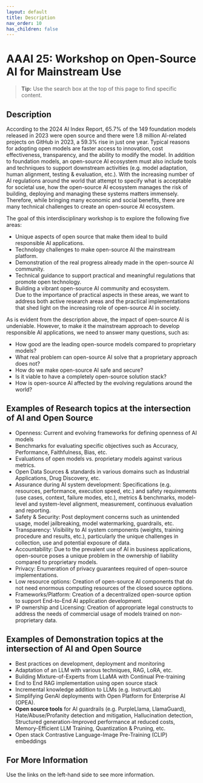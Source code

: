 ```yaml
---
layout: default
title: Description
nav_order: 10
has_children: false
---
```


# AAAI 25: Workshop on Open-Source AI for Mainstream Use

> **Tip:** Use the search box at the top of this page to find specific content.



## Description 
According to the 2024 AI Index Report, 65.7% of the 149 foundation models released in 2023 were open source and there were 1.8 million AI-related projects on GitHub in 2023, a 59.3% rise in just one year.  Typical reasons for adopting open models are faster access to innovation, cost effectiveness, transparency, and the ability to modify the model. In addition to foundation models, an open-source AI ecosystem must also include tools and techniques to support downstream activities (e.g. model adaptation, human alignment, testing & evaluation, etc.).  With the increasing number of AI regulations around the world that attempt to specify what is acceptable for societal use, how the open-source AI ecosystem manages the risk of building, deploying and managing these systems matters immensely.  Therefore, while bringing many economic and social benefits, there are many technical challenges to create an open-source AI ecosystem. 

The goal of this interdisciplinary workshop is to explore the following five areas:
* Unique aspects of open source that make them ideal to build responsible AI applications.
* Technology challenges to make open-source AI the mainstream platform.
* Demonstration of the real progress already made in the open-source AI community.
* Technical guidance to support practical and meaningful regulations that promote open technology.
* Building a vibrant open-source AI community and ecosystem.  
Due to the importance of practical aspects in these areas, we want to address both active research areas and the practical implementations that shed light on the increasing role of open-source AI in society.

As is evident from the description above, the impact of open-source AI is undeniable. However, to make it the mainstream approach to develop responsible AI applications, we need to answer many questions, such as:
* How good are the leading open-source models compared to proprietary models?
* What real problem can open-source AI solve that a proprietary approach does not?
* How do we make open-source AI safe and secure?
* Is it viable to have a completely open-source solution stack? 
* How is open-source AI affected by the evolving regulations around the world? 

## Examples of Research topics at the intersection of AI and Open Source 
* Openness:  Current and evolving frameworks for defining openness of AI models
* Benchmarks for evaluating specific objectives such as Accuracy, Performance, Faithfulness, Bias, etc.
* Evaluations of open models vs. proprietary models against various metrics.
* Open Data Sources & standards in various domains such as Industrial Applications, Drug Discovery, etc.
* Assurance during AI system development: Specifications (e.g. resources, performance, execution speed, etc.) and safety requirements (use cases, context, failure modes, etc.), metrics & benchmarks, model-level and system-level alignment, measurement, continuous evaluation and reporting.
* Safety & Security: Post deployment concerns such as unintended usage, model jailbreaking, model watermarking, guardrails, etc.  
* Transparency: Visibility to AI system components (weights, training procedure and results, etc.), particularly the unique challenges in collection, use and potential exposure of data.
* Accountability: Due to the prevalent use of AI in business applications, open-source poses a unique problem in the ownership of liability compared to proprietary models.
* Privacy: Enumeration of privacy guarantees required of open-source implementations. 
* Low resource options: Creation of open-source AI components that do not need enormous computing resources of the closed source options.
* Frameworks/Platform: Creation of a decentralized open-source option to support End-to-End AI application development.
* IP ownership and Licensing: Creation of appropriate legal constructs to address the needs of commercial usage of models trained on non-proprietary data.  


## Examples of Demonstration topics at the intersection of AI and Open Source 

* Best practices on development, deployment and monitoring
* Adaptation of an LLM with various techniques, RAG, LoRA, etc.
* Building Mixture-of-Experts from LLaMA with Continual Pre-training
* End to End RAG implementation using open source stack
* Incremental knowledge addition to LLMs (e.g. InstructLab)
* Simplifying GenAI deployments with Open Platform for Enterprise AI (OPEA).
* **Open source tools** for AI guardrails (e.g. PurpleLlama, LlamaGuard), Hate/Abuse/Profanity detection and mitigation, Hallucination detection, Structured generation-Improved performance at reduced costs, Memory-Efficient LLM Training, Quantization & Pruning, etc.
* Open stack Contrastive Language-Image Pre-Training (CLIP) embeddings


## For More Information

Use the links on the left-hand side to see more information.

